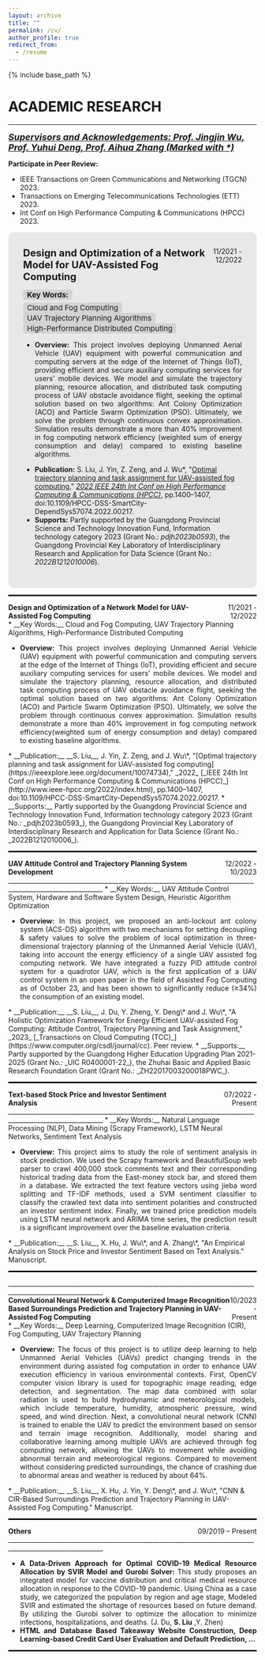 ```yaml
---
layout: archive
title: ""
permalink: /cv/
author_profile: true
redirect_from:
  - /resume
---
```


{% include base_path %}
<style>
    .tag {
        display: inline-block;
        background-color: lightgray;
        padding: 3px 8px;
        border-radius: 5px;
        margin-right: 5px;
        font-size: 15px;
        line-height: 1;
    }
    .project-title {
        font-size: 20px;
    }
</style>

ACADEMIC RESEARCH
======
____________________________________________________________________________________________________________
<span style="font-size:18px; font-style: italic; text-decoration: underline;"><strong>Supervisors and Acknowledgements: Prof. Jingjin Wu, Prof. Yuhui Deng, Prof. Aihua Zhang (Marked with *)</strong></span>

__Participate in Peer Review:__
  * IEEE Transactions on Green Communications and Networking (TGCN) 2023.
  * Transactions on Emerging Telecommunications Technologies (ETT) 2023.
  * Int Conf on High Performance Computing & Communications (HPCC) 2023.


<div style="background-color: rgba(211, 211, 211, 0.5); border-radius: 12px; padding: 30px;">
    <div style="display: flex; justify-content: space-between;">
        <div style="text-align: left;">
          <strong class="project-title">Design and Optimization of a Network Model for UAV-Assisted Fog Computing</strong></div>
        <div style="text-align: right;">11/2021 - 12/2022</div>
    </div>
    <p><u><strong class="tag">Key Words:</strong></u>
      <span style="display: inline-block; margin-top: 5px;">
        <span class="tag"><i class="fas fa-tag"></i> Cloud and Fog Computing</span>
        <span class="tag"><i class="fas fa-tag"></i> UAV Trajectory Planning Algorithms</span>
        <span class="tag"><i class="fas fa-tag"></i> High-Performance Distributed Computing</span>
    </span></p>
    <ul style="text-align: justify;">
      <li><strong>Overview:</strong> This project involves deploying Unmanned Aerial Vehicle (UAV) equipment with powerful communication and computing servers at the edge of the Internet of Things (IoT), providing efficient and secure auxiliary computing services for users' mobile devices. We model and simulate the trajectory planning, resource allocation, and distributed task computing process of UAV obstacle avoidance flight, seeking the optimal solution based on two algorithms: Ant Colony Optimization (ACO) and Particle Swarm Optimization (PSO). Ultimately, we solve the problem through continuous convex approximation. Simulation results demonstrate a more than 40% improvement in fog computing network efficiency (weighted sum of energy consumption and delay) compared to existing baseline algorithms.</li>
    </ul>
    <ul>
    <li><strong>Publication:</strong> S. Liu, J. Yin, Z. Zeng, and J. Wu*, "<a href="https://ieeexplore.ieee.org/document/10074734">Optimal trajectory planning and task assignment for UAV-assisted fog computing</a>," <i><a href="http://www.ieee-hpcc.org/2022/index.html">2022 IEEE 24th Int Conf on High Performance Computing & Communications (HPCC)</a></i>, pp.1400–1407, doi:10.1109/HPCC-DSS-SmartCity-DependSys57074.2022.00217.</li>
    <li><strong>Supports:</strong> Partly supported by the Guangdong Provincial Science and Technology Innovation Fund, Information technology category 2023 (Grant No.: <i>pdjh2023b0593</i>), the Guangdong Provincial Key Laboratory of Interdisciplinary Research and Application for Data Science (Grant No.: <i>2022B1212010006</i>).</li>
    </ul>
</div>


<hr style="border: none; border-top: 2px solid black;"> 
<div style="display: flex; justify-content: space-between;">
    <div style="text-align: left;"><strong>Design and Optimization of a Network Model for UAV-Assisted Fog Computing</strong></div>
    <div style="text-align: right;">11/2021 - 12/2022</div>
</div>
* __Key Words:__ Cloud and Fog Computing, UAV Trajectory Planning Algorithms, High-Performance Distributed Computing
<ul style="text-align: justify;">
  <li><strong>Overview:</strong> This project involves deploying Unmanned Aerial Vehicle (UAV) equipment with powerful communication and computing servers at the edge of the Internet of Things (IoT), providing efficient and secure auxiliary computing services for users' mobile devices. We model and simulate the trajectory planning, resource allocation, and distributed task computing process of UAV obstacle avoidance flight, seeking the optimal solution based on two algorithms: Ant Colony Optimization (ACO) and Particle Swarm Optimization (PSO). Ultimately, we solve the problem through continuous convex approximation. Simulation results demonstrate a more than 40% improvement in fog computing network efficiency(weighted sum of energy consumption and delay) compared to existing baseline algorithms. </li>
</ul>
* __Publication:__ __S. Liu__, J. Yin, Z. Zeng, and J. Wu\*, "[Optimal trajectory planning and task assignment for UAV-assisted fog computing](https://ieeexplore.ieee.org/document/10074734)," _2022_ [_IEEE 24th Int Conf on High Performance Computing & Communications (HPCC)_](http://www.ieee-hpcc.org/2022/index.html), pp.1400–1407, doi:10.1109/HPCC-DSS-SmartCity-DependSys57074.2022.00217.
* __Supports:__ Partly supported by the Guangdong Provincial Science and Technology Innovation Fund, Information technology category 2023 (Grant No.: _pdjh2023b0593_), the Guangdong Provincial Key Laboratory of Interdisciplinary Research and Application for Data Science (Grant No.: _2022B1212010006_).




<hr style="border: none; border-top: 2px solid black;"> 
<div style="display: flex; justify-content: space-between;">
    <div style="text-align: left;"><strong>UAV Attitude Control and Trajectory Planning System Development</strong></div>
    <div style="text-align: right;">12/2022 - 10/2023</div>
</div>
____________________________________________________________________________________________________________
* __Key Words:__ UAV Attitude Control System, Hardware and Software System Design, Heuristic Algorithm Optimization
<ul style="text-align: justify;">
  <li><strong>Overview:</strong> In this project, we proposed an anti-lockout ant colony system (ACS-DS) algorithm with two mechanisms for setting decoupling & safety values to solve the problem of local optimization in three-dimensional trajectory planning of the Unmanned Aerial Vehicle (UAV), taking into account the energy efficiency of a single UAV assisted fog computing network. We have integrated a fuzzy PID attitude control system for a quadrotor UAV, which is the first application of a UAV control system in an open paper in the field of Assisted Fog Computing as of October 23, and has been shown to significantly reduce (≥34%) the consumption of an existing model. </li>
</ul>
* __Publication:__ __S. Liu__, J. Du, Y. Zheng, Y. Deng\* and J. Wu\*, "A Holistic Optimization Framework for Energy Efficient UAV-assisted Fog Computing: Attitude Control, Trajectory Planning and Task Assignment," _2023_ [_Transactions on Cloud Computing (TCC)_](https://www.computer.org/csdl/journal/cc). Peer review.
* __Supports:__ Partly supported by the Guangdong Higher Education Upgrading Plan 2021-2025 (Grant No.: _UIC R0400001-22_), the Zhuhai Basic and Applied Basic Research Foundation Grant (Grant No.: _ZH22017003200018PWC_).




<hr style="border: none; border-top: 2px solid black;"> 
<div style="display: flex; justify-content: space-between;">
    <div style="text-align: left;"><strong>Text-based Stock Price and Investor Sentiment Analysis</strong></div>
    <div style="text-align: right;">07/2022 - Present</div>
</div>
____________________________________________________________________________________________________________
* __Key Words:__ Natural Language Processing (NLP), Data Mining (Scrapy Framework), LSTM Neural Networks, Sentiment Text Analysis
<ul style="text-align: justify;">
  <li><strong>Overview:</strong> This project aims to study the role of sentiment analysis in stock prediction. We used the Scrapy framework and BeautifulSoup web parser to crawl 400,000 stock comments text and their corresponding historical trading data from the East-money stock bar, and stored them in a database. We extracted the text feature vectors using jieba word splitting and TF-IDF methods, used a SVM sentiment classifier to classify the crawled text data into sentiment polarities and constructed an investor sentiment index. Finally, we trained price prediction models using LSTM neural network and ARIMA time series, the prediction result is a significant improvement over the baseline evaluation criteria. </li>
</ul>
* __Publication:__ __S. Liu__, X. Hu, J. Wu\*, and A. Zhang\*, "An Empirical Analysis on Stock Price and Investor Sentiment Based on Text Analysis." Manuscript.



<hr style="border: none; border-top: 2px solid black;"> 
____________________________________________________________________________________________________________
<div style="display: flex; justify-content: space-between;">
    <div style="text-align: left;"><strong>Convolutional Neural Network & Computerized Image Recognition Based Surroundings Prediction and Trajectory Planning in UAV-Assisted Fog Computing</strong></div>
    <div style="text-align: right;">10/2023 - Present</div>
</div>
* __Key Words:__ Deep Learning, Computerized Image Recognition (CIR), Fog Computing, UAV Trajectory Planning
<ul style="text-align: justify;">
  <li><strong>Overview:</strong> The focus of this project is to utilize deep learning to help Unmanned Aerial Vehicles (UAVs) predict changing trends in the environment during assisted fog computation in order to enhance UAV execution efficiency in various environmental contexts. First, OpenCV computer vision library is used for topographic image reading, edge detection, and segmentation. The map data combined with solar radiation is used to build hydrodynamic and meteorological models, which include temperature, humidity, atmospheric pressure, wind speed, and wind direction. Next, a convolutional neural network (CNN) is trained to enable the UAV to predict the environment based on sensor and terrain image recognition. Additionally, model sharing and collaborative learning among multiple UAVs are achieved through fog computing network, allowing the UAVs to movement while avoiding abnormal terrain and meteorological regions. Compared to movement without considering predicted surroundings, the chance of crashing due to abnormal areas and weather is reduced by about 64%. </li>
</ul>
* __Publication:__ __S. Liu__, X. Hu, J. Yin, Y. Deng\*, and J. Wu\*, "CNN & CIR-Based Surroundings Prediction and Trajectory Planning in UAV-Assisted Fog Computing." Manuscript.



<hr style="border: none; border-top: 2px solid black;"> 
<div style="display: flex; justify-content: space-between;">
    <div style="text-align: left;"><strong>Others</strong></div>
    <div style="text-align: right;">09/2019 – Present</div>
</div>
____________________________________________________________________________________________________________
<ul style="text-align: justify;">
  <li><strong>A Data-Driven Approach for Optimal COVID-19 Medical Resource Allocation by SVIR Model and Gurobi Solver:</strong> This study proposes an integrated model for vaccine distribution and critical medical resource allocation in response to the COVID-19 pandemic. Using China as a case study, we categorized the population by region and age stage, Modeled SVIR and estimated the shortage of resources based on future demand. By utilizing the Gurobi solver to optimize the allocation to minimize infections, hospitalizations, and deaths. (J. Du, <strong>S. Liu</strong> ,Y. Zhen) </li>
  <li><strong>HTML and Database Based Takeaway Website Construction, Deep Learning-based Credit Card User Evaluation and Default Prediction, ...</strong> </li>
</ul>

<hr style="border: none; border-top: 2px solid black;"> 

